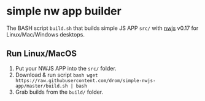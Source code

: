 # simple nw app builder

The BASH script `build.sh` that builds simple JS APP `src/` with [nwjs](http://nwjs.io) v0.17 for Linux/Mac/Windows desktops.

## Run Linux/MacOS

  1. Put your NWJS APP into the `src/` folder.
  2. Download & run script ```bash wget https://raw.githubusercontent.com/drom/simple-nwjs-app/master/build.sh | bash```
  3. Grab builds from the `build/` folder.
